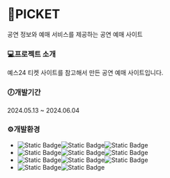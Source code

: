 # 🎫PICKET
공연 정보와 예매 서비스를 제공하는 공연 예매 사이트

### 💻프로젝트 소개
예스24 티켓 사이트를 참고해서 만든 공연 예매 사이트입니다.

### 🕖개발기간
2024.05.13 ~ 2024.06.04

### ⚙️개발환경
- ![Static Badge](https://img.shields.io/badge/Language-black?style=for-the-badge)![Static Badge](https://img.shields.io/badge/Java-orange?style=for-the-badge)![Static Badge](https://img.shields.io/badge/17.0.2-gray?style=for-the-badge)
- ![Static Badge](https://img.shields.io/badge/FrameWork-black?style=for-the-badge)![Static Badge](https://img.shields.io/badge/SpringBoot-green?style=for-the-badge)![Static Badge](https://img.shields.io/badge/3.1.0-gray?style=for-the-badge)
- ![Static Badge](https://img.shields.io/badge/Database-black?style=for-the-badge)![Static Badge](https://img.shields.io/badge/Oracle%20DB-orange?style=for-the-badge)![Static Badge](https://img.shields.io/badge/11.2.0.2.0-gray?style=for-the-badge)
- ![Static Badge](https://img.shields.io/badge/ORM-black?style=for-the-badge)![Static Badge](https://img.shields.io/badge/JPA-green?style=for-the-badge)
